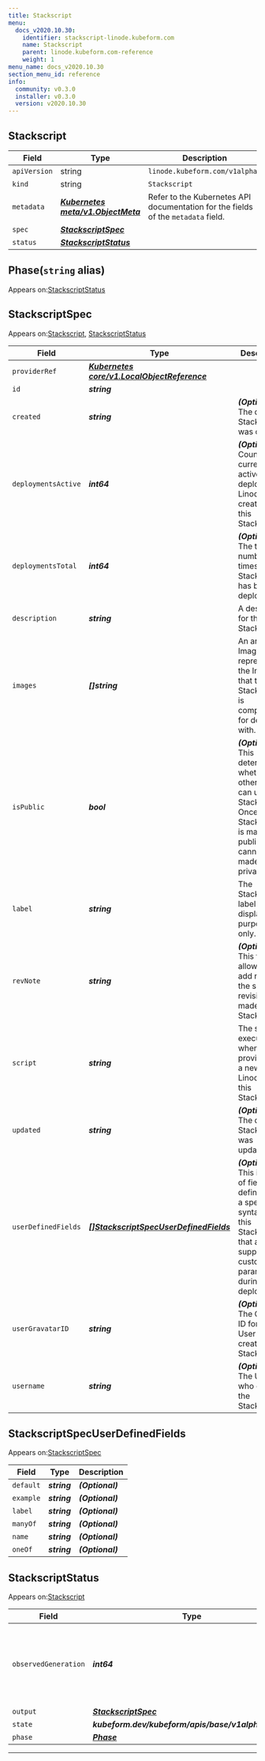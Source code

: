```yaml
---
title: Stackscript
menu:
  docs_v2020.10.30:
    identifier: stackscript-linode.kubeform.com
    name: Stackscript
    parent: linode.kubeform.com-reference
    weight: 1
menu_name: docs_v2020.10.30
section_menu_id: reference
info:
  community: v0.3.0
  installer: v0.3.0
  version: v2020.10.30
---
```


## Stackscript
| Field | Type | Description |
| ------ | ----- | ----------- |
| `apiVersion` | string | `linode.kubeform.com/v1alpha1` |
|    `kind` | string | `Stackscript` |
| `metadata` | ***[Kubernetes meta/v1.ObjectMeta](https://v1-18.docs.kubernetes.io/docs/reference/generated/kubernetes-api/v1.18/#objectmeta-v1-meta)***|Refer to the Kubernetes API documentation for the fields of the `metadata` field.|
| `spec` | ***[StackscriptSpec](#stackscriptspec)***||
| `status` | ***[StackscriptStatus](#stackscriptstatus)***||
## Phase(`string` alias)

Appears on:[StackscriptStatus](#stackscriptstatus)

## StackscriptSpec

Appears on:[Stackscript](#stackscript), [StackscriptStatus](#stackscriptstatus)

| Field | Type | Description |
| ------ | ----- | ----------- |
| `providerRef` | ***[Kubernetes core/v1.LocalObjectReference](https://v1-18.docs.kubernetes.io/docs/reference/generated/kubernetes-api/v1.18/#localobjectreference-v1-core)***||
| `id` | ***string***||
| `created` | ***string***| ***(Optional)*** The date this StackScript was created.|
| `deploymentsActive` | ***int64***| ***(Optional)*** Count of currently active, deployed Linodes created from this StackScript.|
| `deploymentsTotal` | ***int64***| ***(Optional)*** The total number of times this StackScript has been deployed.|
| `description` | ***string***|A description for the StackScript.|
| `images` | ***[]string***|An array of Image IDs representing the Images that this StackScript is compatible for deploying with.|
| `isPublic` | ***bool***| ***(Optional)*** This determines whether other users can use your StackScript. Once a StackScript is made public, it cannot be made private.|
| `label` | ***string***|The StackScript's label is for display purposes only.|
| `revNote` | ***string***| ***(Optional)*** This field allows you to add notes for the set of revisions made to this StackScript.|
| `script` | ***string***|The script to execute when provisioning a new Linode with this StackScript.|
| `updated` | ***string***| ***(Optional)*** The date this StackScript was updated.|
| `userDefinedFields` | ***[[]StackscriptSpecUserDefinedFields](#stackscriptspecuserdefinedfields)***| ***(Optional)*** This is a list of fields defined with a special syntax inside this StackScript that allow for supplying customized parameters during deployment.|
| `userGravatarID` | ***string***| ***(Optional)*** The Gravatar ID for the User who created the StackScript.|
| `username` | ***string***| ***(Optional)*** The User who created the StackScript.|
## StackscriptSpecUserDefinedFields

Appears on:[StackscriptSpec](#stackscriptspec)

| Field | Type | Description |
| ------ | ----- | ----------- |
| `default` | ***string***| ***(Optional)*** |
| `example` | ***string***| ***(Optional)*** |
| `label` | ***string***| ***(Optional)*** |
| `manyOf` | ***string***| ***(Optional)*** |
| `name` | ***string***| ***(Optional)*** |
| `oneOf` | ***string***| ***(Optional)*** |
## StackscriptStatus

Appears on:[Stackscript](#stackscript)

| Field | Type | Description |
| ------ | ----- | ----------- |
| `observedGeneration` | ***int64***| ***(Optional)*** Resource generation, which is updated on mutation by the API Server.|
| `output` | ***[StackscriptSpec](#stackscriptspec)***| ***(Optional)*** |
| `state` | ***kubeform.dev/kubeform/apis/base/v1alpha1.State***| ***(Optional)*** |
| `phase` | ***[Phase](#phase)***| ***(Optional)*** |
---
